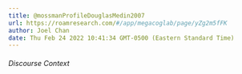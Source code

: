 ```yaml
---
title: @mossmanProfileDouglasMedin2007
url: https://roamresearch.com/#/app/megacoglab/page/yZg2m5fFK
author: Joel Chan
date: Thu Feb 24 2022 10:41:34 GMT-0500 (Eastern Standard Time)
---
```




###### Discourse Context


